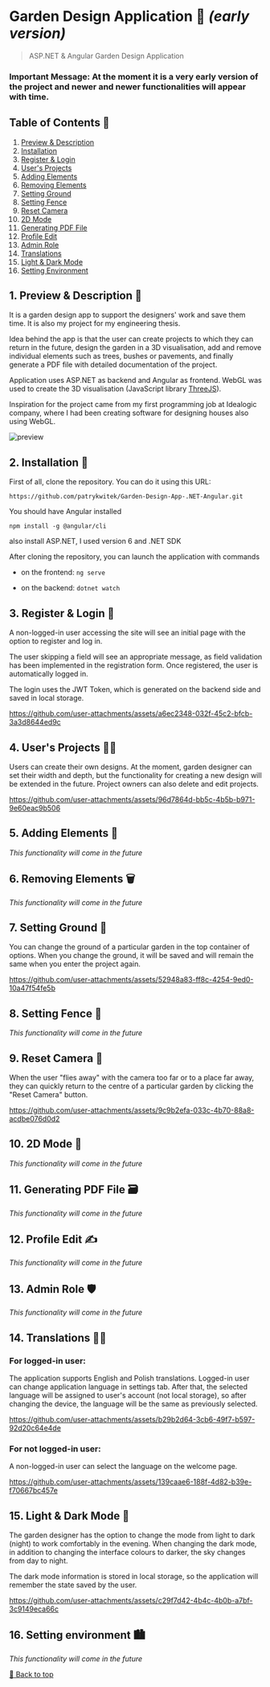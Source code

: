 # Garden Design Application 🌳 _(early version)_
> ASP.NET & Angular Garden Design Application

### **Important Message: At the moment it is a very early version of the project and newer and newer functionalities will appear with time.**

<a name="top"></a>
## Table of Contents 📖
1. [Preview & Description](#preview)
2. [Installation](#installation)
3. [Register & Login](#register)
4. [User's Projects](#projects)
5. [Adding Elements](#adding)
6. [Removing Elements](#remove)
7. [Setting Ground](#ground)
8. [Setting Fence](#fence)
9. [Reset Camera](#camera)
10. [2D Mode](#2d)
11. [Generating PDF File](#pdf)
12. [Profile Edit](#edit)
13. [Admin Role](#admin)
14. [Translations](#translations)
15. [Light & Dark Mode](#lightdarkmode)
16. [Setting Environment](#environment)

<a name="preview"></a>
## 1. Preview & Description 👀

It is a garden design app to support the designers' work and save them time. It is also my project for my engineering thesis.

Idea behind the app is that the user can create projects to which they can return in the future, design the garden in a 3D visualisation, add and remove individual elements such as trees, bushes or pavements, and finally generate a PDF file with detailed documentation of the project.

Application uses ASP.NET as backend and Angular as frontend. WebGL was used to create the 3D visualisation (JavaScript library [ThreeJS](https://threejs.org/)).

Inspiration for the project came from my first programming job at Idealogic company, where I had been creating software for designing houses also using WebGL.

![preview](https://github.com/user-attachments/assets/ed238907-07cb-4206-9558-08c1298522b0)

<a name="installation"></a>
## 2. Installation 🛒

First of all, clone the repository. You can do it using this URL:

`https://github.com/patrykwitek/Garden-Design-App-.NET-Angular.git`

You should have Angular installed

`npm install -g @angular/cli`

also install ASP.NET, I used version 6 and .NET SDK

After cloning the repository, you can launch the application with commands

- on the frontend:
`ng serve`

- on the backend:
`dotnet watch`

<a name="register"></a>
## 3. Register & Login 🙋

A non-logged-in user accessing the site will see an initial page with the option to register and log in. 

The user skipping a field will see an appropriate message, as field validation has been implemented in the registration form. Once registered, the user is automatically logged in.

The login uses the JWT Token, which is generated on the backend side and saved in local storage.

https://github.com/user-attachments/assets/a6ec2348-032f-45c2-bfcb-3a3d8644ed9c

<a name="projects"></a>
## 4. User's Projects 🧑‍💻

Users can create their own designs. At the moment, garden designer can set their width and depth, but the functionality for creating a new design will be extended in the future. Project owners can also delete and edit projects.

https://github.com/user-attachments/assets/96d7864d-bb5c-4b5b-b971-9e60eac9b506

<a name="adding"></a>
## 5. Adding Elements 🌿

*This functionality will come in the future*

<a name="remove"></a>
## 6. Removing Elements 🗑️

*This functionality will come in the future*

<a name="ground"></a>
## 7. Setting Ground 🏡

You can change the ground of a particular garden in the top container of options. When you change the ground, it will be saved and will remain the same when you enter the project again.

https://github.com/user-attachments/assets/52948a83-ff8c-4254-9ed0-10a47f54fe5b

<a name="fence"></a>
## 8. Setting Fence 🧱

*This functionality will come in the future*

<a name="camera"></a>
## 9. Reset Camera 🎥

When the user "flies away" with the camera too far or to a place far away, they can quickly return to the centre of a particular garden by clicking the "Reset Camera" button.

https://github.com/user-attachments/assets/9c9b2efa-033c-4b70-88a8-acdbe076d0d2

<a name="2d"></a>
## 10. 2D Mode 🦅

*This functionality will come in the future*

<a name="pdf"></a>
## 11. Generating PDF File 🗃️

*This functionality will come in the future*

<a name="edit"></a>
## 12. Profile Edit ✍️

*This functionality will come in the future*

<a name="admin"></a>
## 13. Admin Role 🛡️

*This functionality will come in the future*

<a name="translations"></a>
## 14. Translations 💁‍♂️

### **For logged-in user:**

The application supports English and Polish translations. Logged-in user can change application language in settings tab. After that, the selected language will be assigned to user's account (not local storage), so after changing the device, the language will be the same as previously selected.

https://github.com/user-attachments/assets/b29b2d64-3cb6-49f7-b597-92d20c64e4de

### **For not logged-in user:**

A non-logged-in user can select the language on the welcome page.

https://github.com/user-attachments/assets/139caae6-188f-4d82-b39e-f70667bc457e

<a name="lightdarkmode"></a>
## 15. Light & Dark Mode 🌙

The garden designer has the option to change the mode from light to dark (night) to work comfortably in the evening. When changing the dark mode, in addition to changing the interface colours to darker, the sky changes from day to night.

The dark mode information is stored in local storage, so the application will remember the state saved by the user.

https://github.com/user-attachments/assets/c29f7d42-4b4c-4b0b-a7bf-3c9149eca66c

<a name="environment"></a>
## 16. Setting environment 🏙️

*This functionality will come in the future*


[🔼 Back to top](#top)

